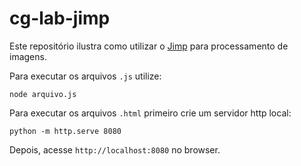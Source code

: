 # cg-lab-jimp

Este repositório ilustra como utilizar o [Jimp](https://github.com/oliver-moran/jimp) para processamento de imagens.

Para executar os arquivos `.js` utilize:

```
node arquivo.js
```

Para executar os arquivos `.html` primeiro crie um servidor http local:

```
python -m http.serve 8080
```

Depois, acesse `http://localhost:8080` no browser.
